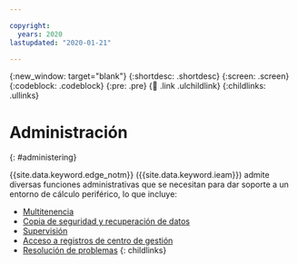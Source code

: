 ```yaml
---

copyright:
  years: 2020
lastupdated: "2020-01-21"

---
```


{:new_window: target="blank"}
{:shortdesc: .shortdesc}
{:screen: .screen}
{:codeblock: .codeblock}
{:pre: .pre}
{:child: .link .ulchildlink}
{:childlinks: .ullinks}

# Administración
{: #administering}

{{site.data.keyword.edge_notm}} ({{site.data.keyword.ieam}}) admite diversas funciones administrativas que se necesitan para dar soporte a un entorno de cálculo periférico, lo que incluye:

* [Multitenencia](multi_tenancy.md)
* [Copia de seguridad y recuperación de datos](backup_recovery.md)
* [Supervisión](monitoring.md)
* [Acceso a registros de centro de gestión](accessing_logs.md)
* [Resolución de problemas](troubleshooting.md)
{: childlinks}
